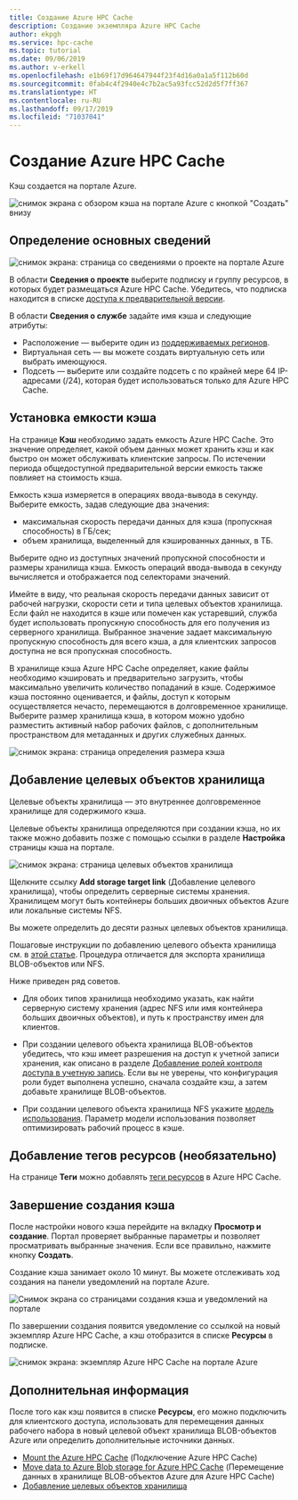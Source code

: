 ```yaml
---
title: Создание Azure HPC Cache
description: Создание экземпляра Azure HPC Cache
author: ekpgh
ms.service: hpc-cache
ms.topic: tutorial
ms.date: 09/06/2019
ms.author: v-erkell
ms.openlocfilehash: e1b69f17d964647944f23f4d16a0a1a5f112b60d
ms.sourcegitcommit: 0fab4c4f2940e4c7b2ac5a93fcc52d2d5f7ff367
ms.translationtype: HT
ms.contentlocale: ru-RU
ms.lasthandoff: 09/17/2019
ms.locfileid: "71037041"
---
```

# <a name="create-an-azure-hpc-cache"></a>Создание Azure HPC Cache

Кэш создается на портале Azure.

![снимок экрана с обзором кэша на портале Azure с кнопкой "Создать" внизу](media/hpc-cache-home-page.png)

## <a name="define-basic-details"></a>Определение основных сведений

![снимок экрана: страница со сведениями о проекте на портале Azure](media/hpc-cache-create-basics.png)

В области **Сведения о проекте** выберите подписку и группу ресурсов, в которых будет размещаться Azure HPC Cache. Убедитесь, что подписка находится в списке [доступа к предварительной версии](hpc-cache-prereqs.md#azure-subscription).

В области **Сведения о службе** задайте имя кэша и следующие атрибуты:

* Расположение — выберите один из [поддерживаемых регионов](hpc-cache-overview.md#region-availability).
* Виртуальная сеть — вы можете создать виртуальную сеть или выбрать имеющуюся.
* Подсеть — выберите или создайте подсеть с по крайней мере 64 IP-адресами (/24), которая будет использоваться только для Azure HPC Cache.

## <a name="set-cache-capacity"></a>Установка емкости кэша
<!-- change link in GUI -->

На странице **Кэш** необходимо задать емкость Azure HPC Cache. Это значение определяет, какой объем данных может хранить кэш и как быстро он может обслуживать клиентские запросы. По истечении периода общедоступной предварительной версии емкость также повлияет на стоимость кэша.

Емкость кэша измеряется в операциях ввода-вывода в секунду. Выберите емкость, задав следующие два значения:

* максимальная скорость передачи данных для кэша (пропускная способность) в ГБ/сек;
* объем хранилища, выделенный для кэшированных данных, в ТБ.

Выберите одно из доступных значений пропускной способности и размеры хранилища кэша. Емкость операций ввода-вывода в секунду вычисляется и отображается под селекторами значений.

Имейте в виду, что реальная скорость передачи данных зависит от рабочей нагрузки, скорости сети и типа целевых объектов хранилища. Если файл не находится в кэше или помечен как устаревший, служба будет использовать пропускную способность для его получения из серверного хранилища. Выбранное значение задает максимальную пропускную способность для всего кэша, а для клиентских запросов доступна не вся пропускная способность.

В хранилище кэша Azure HPC Cache определяет, какие файлы необходимо кэшировать и предварительно загрузить, чтобы максимально увеличить количество попаданий в кэше. Содержимое кэша постоянно оценивается, и файлы, доступ к которым осуществляется нечасто, перемещаются в долговременное хранилище. Выберите размер хранилища кэша, в котором можно удобно разместить активный набор рабочих файлов, с дополнительным пространством для метаданных и других служебных данных.

![снимок экрана: страница определения размера кэша](media/hpc-cache-create-iops.png)

## <a name="add-storage-targets"></a>Добавление целевых объектов хранилища

Целевые объекты хранилища — это внутреннее долговременное хранилище для содержимого кэша.

Целевые объекты хранилища определяются при создании кэша, но их также можно добавить позже с помощью ссылки в разделе **Настройка** страницы кэша на портале.

![снимок экрана: страница целевых объектов хранилища](media/hpc-cache-storage-targets-pop.png)

Щелкните ссылку **Add storage target link** (Добавление целевого хранилища), чтобы определить серверные системы хранения. Хранилищем могут быть контейнеры больших двоичных объектов Azure или локальные системы NFS.

Вы можете определить до десяти разных целевых объектов хранилища.

Пошаговые инструкции по добавлению целевого объекта хранилища см. в [этой статье](hpc-cache-add-storage.md). Процедура отличается для экспорта хранилища BLOB-объектов или NFS.

Ниже приведен ряд советов. 

* Для обоих типов хранилища необходимо указать, как найти серверную систему хранения (адрес NFS или имя контейнера больших двоичных объектов), и путь к пространству имен для клиентов.

* При создании целевого объекта хранилища BLOB-объектов убедитесь, что кэш имеет разрешения на доступ к учетной записи хранения, как описано в разделе [Добавление ролей контроля доступа в учетную запись](hpc-cache-add-storage.md#add-the-access-control-roles-to-your-account). Если вы не уверены, что конфигурация роли будет выполнена успешно, сначала создайте кэш, а затем добавьте хранилище BLOB-объектов.

* При создании целевого объекта хранилища NFS укажите [модель использования](hpc-cache-add-storage.md#choose-a-usage-model). Параметр модели использования позволяет оптимизировать рабочий процесс в кэше.

## <a name="add-resource-tags-optional"></a>Добавление тегов ресурсов (необязательно)

На странице **Теги** можно добавлять [теги ресурсов](https://go.microsoft.com/fwlink/?linkid=873112) в Azure HPC Cache. 

## <a name="finish-creating-the-cache"></a>Завершение создания кэша

После настройки нового кэша перейдите на вкладку **Просмотр и создание**. Портал проверяет выбранные параметры и позволяет просматривать выбранные значения. Если все правильно, нажмите кнопку **Создать**. 

Создание кэша занимает около 10 минут. Вы можете отслеживать ход создания на панели уведомлений на портале Azure. 

![Снимок экрана со страницами создания кэша и уведомлений на портале](media/hpc-cache-deploy-status.png)

По завершении создания появится уведомление со ссылкой на новый экземпляр Azure HPC Cache, а кэш отобразится в списке **Ресурсы** в подписке. 

![снимок экрана: экземпляр Azure HPC Cache на портале Azure](media/hpc-cache-new-overview.png)

## <a name="next-steps"></a>Дополнительная информация

После того как кэш появится в списке **Ресурсы**, его можно подключить для клиентского доступа, использовать для перемещения данных рабочего набора в новый целевой объект хранилища BLOB-объектов Azure или определить дополнительные источники данных.

* [Mount the Azure HPC Cache](hpc-cache-mount.md) (Подключение Azure HPC Cache)
* [Move data to Azure Blob storage for Azure HPC Cache](hpc-cache-ingest.md) (Перемещение данных в хранилище BLOB-объектов Azure для Azure HPC Cache)
* [Добавление целевых объектов хранилища](hpc-cache-add-storage.md)
